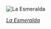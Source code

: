 
![La Esmeralda](https://upload.wikimedia.org/wikipedia/commons/thumb/d/d6/Charles-Antoine_Cambon_-_La_Esmeralda%2C_Act_3%2C_Scene_2_set.jpg/600px-Charles-Antoine_Cambon_-_La_Esmeralda%2C_Act_3%2C_Scene_2_set.jpg)

*[La Esmeralda](https://wikipedia.org/wiki/File:Charles-Antoine_Cambon_-_La_Esmeralda,_Act_3,_Scene_2_set.jpg)*
